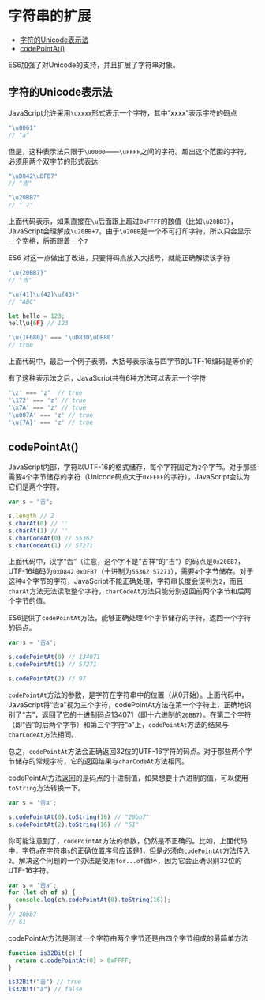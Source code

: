 # 字符串的扩展
* [字符的Unicode表示法](#字符的unicode表示法)    
* [codePointAt()](#codepointat)    

ES6加强了对Unicode的支持，并且扩展了字符串对象。

## 字符的Unicode表示法
JavaScript允许采用```\uxxxx```形式表示一个字符，其中“xxxx”表示字符的码点
```javascript
"\u0061"
// "a"
```
但是，这种表示法只限于```\u0000```——```\uFFFF```之间的字符。超出这个范围的字符，必须用两个双字节的形式表达
```javascript
"\uD842\uDFB7"
// "𠮷"

"\u20BB7"
// " 7"
```
上面代码表示，如果直接在```\u```后面跟上超过```0xFFFF```的数值（比如```\u20BB7```），JavaScript会理解成```\u20BB+7```。由于```\u20BB```是一个不可打印字符，所以只会显示一个空格，后面跟着一个```7```

ES6 对这一点做出了改进，只要将码点放入大括号，就能正确解读该字符
```javascript
"\u{20BB7}"
// "𠮷"

"\u{41}\u{42}\u{43}"
// "ABC"

let hello = 123;
hell\u{6F} // 123

'\u{1F680}' === '\uD83D\uDE80'
// true
```
上面代码中，最后一个例子表明，大括号表示法与四字节的UTF-16编码是等价的

有了这种表示法之后，JavaScript共有6种方法可以表示一个字符
```javascript
'\z' === 'z'  // true
'\172' === 'z' // true
'\x7A' === 'z' // true
'\u007A' === 'z' // true
'\u{7A}' === 'z' // true
```

## codePointAt()
JavaScript内部，字符以UTF-16的格式储存，每个字符固定为```2```个字节。对于那些需要```4```个字节储存的字符（Unicode码点大于```0xFFFF```的字符），JavaScript会认为它们是两个字符。
```javascript
var s = "𠮷";

s.length // 2
s.charAt(0) // ''
s.charAt(1) // ''
s.charCodeAt(0) // 55362
s.charCodeAt(1) // 57271
```
上面代码中，汉字“𠮷”（注意，这个字不是”吉祥“的”吉“）的码点是```0x20BB7```，UTF-16编码为```0xD842``` ```0xDFB7```（十进制为```55362 57271```），需要```4```个字节储存。对于这种```4```个字节的字符，JavaScript不能正确处理，字符串长度会误判为```2```，而且```charAt```方法无法读取整个字符，```charCodeAt```方法只能分别返回前两个字节和后两个字节的值。

ES6提供了```codePointAt```方法，能够正确处理4个字节储存的字符，返回一个字符的码点。
```javascript
var s = '𠮷a';

s.codePointAt(0) // 134071
s.codePointAt(1) // 57271

s.codePointAt(2) // 97
```
```codePointAt```方法的参数，是字符在字符串中的位置（从0开始）。上面代码中，JavaScript将“𠮷a”视为三个字符，codePointAt方法在第一个字符上，正确地识别了“𠮷”，返回了它的十进制码点134071（即十六进制的```20BB7```）。在第二个字符（即“𠮷”的后两个字节）和第三个字符“a”上，```codePointAt```方法的结果与```charCodeAt```方法相同。

总之，```codePointAt```方法会正确返回32位的UTF-16字符的码点。对于那些两个字节储存的常规字符，它的返回结果与```charCodeAt```方法相同。

codePointAt方法返回的是码点的十进制值，如果想要十六进制的值，可以使用```toString```方法转换一下。
```javascript
var s = '𠮷a';

s.codePointAt(0).toString(16) // "20bb7"
s.codePointAt(2).toString(16) // "61"
```
你可能注意到了，```codePointAt```方法的参数，仍然是不正确的。比如，上面代码中，字符```a```在字符串```s```的正确位置序号应该是1，但是必须向```codePointAt```方法传入```2```。解决这个问题的一个办法是使用```for...of```循环，因为它会正确识别32位的UTF-16字符。
```javascript
var s = '𠮷a';
for (let ch of s) {
  console.log(ch.codePointAt(0).toString(16));
}
// 20bb7
// 61
```
codePointAt方法是测试一个字符由两个字节还是由四个字节组成的最简单方法
```javascript
function is32Bit(c) {
  return c.codePointAt(0) > 0xFFFF;
}

is32Bit("𠮷") // true
is32Bit("a") // false
```

